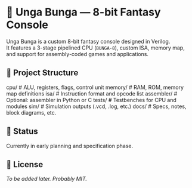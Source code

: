 # 🦍 Unga Bunga — 8-bit Fantasy Console

Unga Bunga is a custom 8-bit fantasy console designed in Verilog.  
It features a 3-stage pipelined CPU (`BUNGA-8`), custom ISA, memory map, and support for assembly-coded games and applications.

## 🧠 Project Structure

cpu/ # ALU, registers, flags, control unit memory/ # RAM, ROM, memory map definitions isa/ # Instruction format and opcode list assembler/ # Optional: assembler in Python or C tests/ # Testbenches for CPU and modules sim/ # Simulation outputs (.vcd, .log, etc.) docs/ # Specs, notes, block diagrams, etc.


## 🚧 Status

Currently in early planning and specification phase.

## 📜 License

_To be added later. Probably MIT._